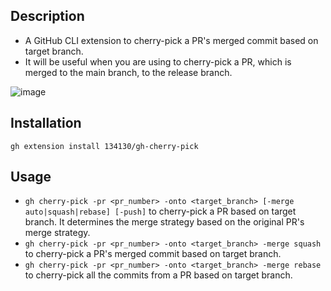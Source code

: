 ## Description

- A GitHub CLI extension to cherry-pick a PR's merged commit based on target branch.
- It will be useful when you are using to cherry-pick a PR, which is merged to the main branch, to the release branch.

![image](https://github.com/user-attachments/assets/bd95beeb-3366-46a4-b1de-c4825c7f6fc5)


## Installation

```shell
gh extension install 134130/gh-cherry-pick
```

## Usage

- `gh cherry-pick -pr <pr_number> -onto <target_branch> [-merge auto|squash|rebase] [-push]` to cherry-pick a PR based on target branch. It determines the merge strategy based on the original PR's merge strategy.
- `gh cherry-pick -pr <pr_number> -onto <target_branch> -merge squash` to cherry-pick a PR's merged commit based on target branch.
- `gh cherry-pick -pr <pr_number> -onto <target_branch> -merge rebase` to cherry-pick all the commits from a PR based on target branch. 
